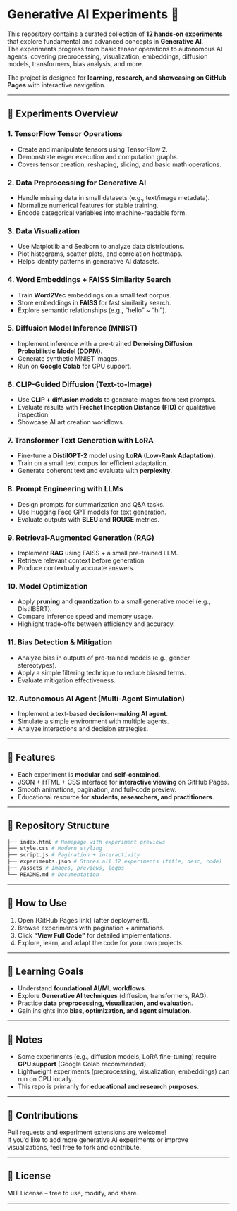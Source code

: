 # Generative AI Experiments 🚀

This repository contains a curated collection of **12 hands-on experiments** that explore fundamental and advanced concepts in **Generative AI**.  
The experiments progress from basic tensor operations to autonomous AI agents, covering preprocessing, visualization, embeddings, diffusion models, transformers, bias analysis, and more.  

The project is designed for **learning, research, and showcasing on GitHub Pages** with interactive navigation.

---

## 📖 Experiments Overview

### **1. TensorFlow Tensor Operations**
- Create and manipulate tensors using TensorFlow 2.
- Demonstrate eager execution and computation graphs.
- Covers tensor creation, reshaping, slicing, and basic math operations.

### **2. Data Preprocessing for Generative AI**
- Handle missing data in small datasets (e.g., text/image metadata).
- Normalize numerical features for stable training.
- Encode categorical variables into machine-readable form.

### **3. Data Visualization**
- Use Matplotlib and Seaborn to analyze data distributions.
- Plot histograms, scatter plots, and correlation heatmaps.
- Helps identify patterns in generative AI datasets.

### **4. Word Embeddings + FAISS Similarity Search**
- Train **Word2Vec** embeddings on a small text corpus.
- Store embeddings in **FAISS** for fast similarity search.
- Explore semantic relationships (e.g., “hello” ~ “hi”).

### **5. Diffusion Model Inference (MNIST)**
- Implement inference with a pre-trained **Denoising Diffusion Probabilistic Model (DDPM)**.
- Generate synthetic MNIST images.
- Run on **Google Colab** for GPU support.

### **6. CLIP-Guided Diffusion (Text-to-Image)**
- Use **CLIP + diffusion models** to generate images from text prompts.
- Evaluate results with **Fréchet Inception Distance (FID)** or qualitative inspection.
- Showcase AI art creation workflows.

### **7. Transformer Text Generation with LoRA**
- Fine-tune a **DistilGPT-2** model using **LoRA (Low-Rank Adaptation)**.
- Train on a small text corpus for efficient adaptation.
- Generate coherent text and evaluate with **perplexity**.

### **8. Prompt Engineering with LLMs**
- Design prompts for summarization and Q&A tasks.
- Use Hugging Face GPT models for text generation.
- Evaluate outputs with **BLEU** and **ROUGE** metrics.

### **9. Retrieval-Augmented Generation (RAG)**
- Implement **RAG** using FAISS + a small pre-trained LLM.
- Retrieve relevant context before generation.
- Produce contextually accurate answers.

### **10. Model Optimization**
- Apply **pruning** and **quantization** to a small generative model (e.g., DistilBERT).
- Compare inference speed and memory usage.
- Highlight trade-offs between efficiency and accuracy.

### **11. Bias Detection & Mitigation**
- Analyze bias in outputs of pre-trained models (e.g., gender stereotypes).
- Apply a simple filtering technique to reduce biased terms.
- Evaluate mitigation effectiveness.

### **12. Autonomous AI Agent (Multi-Agent Simulation)**
- Implement a text-based **decision-making AI agent**.
- Simulate a simple environment with multiple agents.
- Analyze interactions and decision strategies.

---

## 🌟 Features
- Each experiment is **modular** and **self-contained**.
- JSON + HTML + CSS interface for **interactive viewing** on GitHub Pages.
- Smooth animations, pagination, and full-code preview.
- Educational resource for **students, researchers, and practitioners**.

---

## 📂 Repository Structure
```bash
├── index.html # Homepage with experiment previews
├── style.css # Modern styling
├── script.js # Pagination + interactivity
├── experiments.json # Stores all 12 experiments (title, desc, code)
├── /assets # Images, previews, logos
└── README.md # Documentation
```


---

## 🚀 How to Use
1. Open [GitHub Pages link] (after deployment).
2. Browse experiments with pagination + animations.
3. Click **“View Full Code”** for detailed implementations.
4. Explore, learn, and adapt the code for your own projects.

---

## 🧠 Learning Goals
- Understand **foundational AI/ML workflows**.
- Explore **Generative AI techniques** (diffusion, transformers, RAG).
- Practice **data preprocessing, visualization, and evaluation**.
- Gain insights into **bias, optimization, and agent simulation**.

---

## 📌 Notes
- Some experiments (e.g., diffusion models, LoRA fine-tuning) require **GPU support** (Google Colab recommended).
- Lightweight experiments (preprocessing, visualization, embeddings) can run on CPU locally.
- This repo is primarily for **educational and research purposes**.

---

## 🤝 Contributions
Pull requests and experiment extensions are welcome!  
If you’d like to add more generative AI experiments or improve visualizations, feel free to fork and contribute.  

---

## 📜 License
MIT License – free to use, modify, and share.  

---
